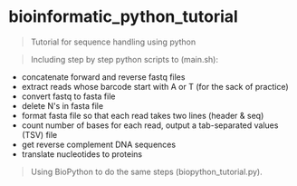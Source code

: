 # bioinformatic_python_tutorial
> Tutorial for sequence handling using python

> Including step by step python scripts to (main.sh):
- concatenate forward and reverse fastq files
- extract reads whose barcode start with A or T (for the sack of practice) 
- convert fastq to fasta file 
- delete N's in fasta file
- format fasta file so that each read takes two lines (header & seq)
- count number of bases for each read, output a tab-separated values (TSV) file
- get reverse complement DNA sequences
- translate nucleotides to proteins

> Using BioPython to do the same steps (biopython_tutorial.py).

